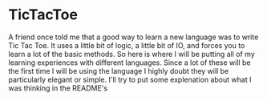 TicTacToe
=========

A friend once told me that a good way to learn a new language was to write Tic Tac Toe. It uses a little bit of logic, a little bit of IO, and forces you to learn a lot of the basic methods. So here is where I will be putting all of my learning experiences with different languages. Since a lot of these will be the first time I will be using the language I highly doubt they will be particularly elegant or simple. I'll try to put some explenation about what I was thinking in the README's